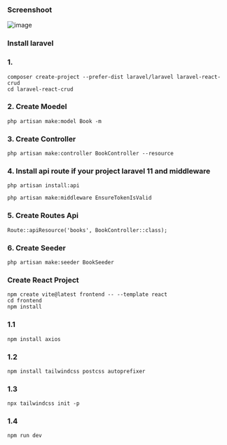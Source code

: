 ### Screenshoot

![image](https://github.com/user-attachments/assets/8fcd6414-85ac-42d9-b406-011efee8c2dc)

### Install laravel

### 1.
````
composer create-project --prefer-dist laravel/laravel laravel-react-crud
cd laravel-react-crud
````

### 2. Create Moedel
````
php artisan make:model Book -m

````

### 3. Create Controller
````
php artisan make:controller BookController --resource

````
### 4. Install api route if your project laravel 11 and middleware
````
php artisan install:api

php artisan make:middleware EnsureTokenIsValid

````

### 5. Create Routes Api
````
Route::apiResource('books', BookController::class);

````

### 6. Create Seeder
````
php artisan make:seeder BookSeeder
````

### Create React Project
````
npm create vite@latest frontend -- --template react
cd frontend
npm install

````

### 1.1 
````
npm install axios

````

### 1.2 
````
npm install tailwindcss postcss autoprefixer
````

### 1.3
````
npx tailwindcss init -p

````

### 1.4
````
npm run dev

````
